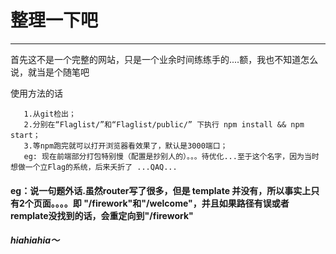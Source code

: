 
# 整理一下吧
-----
首先这不是一个完整的网站，只是一个业余时间练练手的....额，我也不知道怎么说，就当是个随笔吧

使用方法的话 
```
   1.从git检出；
   2.分别在“Flaglist/”和“Flaglist/public/” 下执行 npm install && npm start；
   3.等npm跑完就可以打开浏览器看效果了，默认是3000端口；
   eg: 现在前端部分打包特别慢（配置是抄别人的）。。。待优化...至于这个名字，因为当时想做一个立Flag的系统，后来夭折了 ...QAQ...
```


#### eg：说一句题外话.虽然router写了很多，但是 template 并没有，所以事实上只有2个页面。。。。即 "/firework"和"/welcome"，并且如果路径有误或者remplate没找到的话，会重定向到"/firework"
##### hiahiahia～